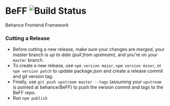 BeFF ![Build Status](https://travis-ci.org/behance/BeFF.svg?branch=master)
====

Behance Frontend Framework

### Cutting a Release

 * Before cutting a new release, make sure your changes are *merged*, your *master* branch is *up to date (pull from upstream)*, and you're on your *`master`* branch.
 * To create a new release, use `npm version major`, `npm version minor`, or `npm version patch` to update package.json and create a release commit and git version tag.
 * Finally, use `git push upstream master --tags` (assuming your `upstream` is pointed at behance/BeFF) to push the version commit and tags to the BeFF repo.
 * Run `npm publish`
